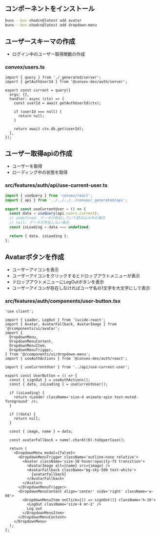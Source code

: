 ## コンポーネントをインストール

```bash
bunx --bun shadcn@latest add avatar
bunx --bun shadcn@latest add dropdown-menu
```

## ユーザースキーマの作成

- ログイン中のユーザー取得関数の作成

### convex/users.ts

```tsx
import { query } from './_generated/server';
import { getAuthUserId } from '@convex-dev/auth/server';

export const current = query({
  args: {},
  handler: async (ctx) => {
    const userId = await getAuthUserId(ctx);

    if (userId === null) {
      return null;
    }

    return await ctx.db.get(userId);
  },
});
```

## ユーザー取得apiの作成 

- ユーザーを取得 
- ローディング中の状態を取得

### src/features/auth/api/use-current-user.ts

```ts
import { useQuery } from 'convex/react';
import { api } from '../../../../convex/_generated/api';

export const useCurrentUser = () => {
  const data = useQuery(api.users.current);
  // undefined: データが存在していて読み込み中の場合
  // null: データが存在しない場合
  const isLoading = data === undefined;

  return { data, isLoading };
};
```

## Avatarボタンを作成 

- ユーザーアイコンを表示
- ユーザーアイコンをクリックするとドロップアウトメニューが表示
- ドロップアウトメニューにLogOutボタンを表示
- ユーザーアイコンが存在しなければユーザ名の1文字を大文字にして表示

### src/features/auth/components/user-button.tsx

```tsx
'use client';

import { Loader, LogOut } from 'lucide-react';
import { Avatar, AvatarFallback, AvatarImage } from '@/components/ui/avatar';
import {
  DropdownMenu,
  DropdownMenuContent,
  DropdownMenuItem,
  DropdownMenuTrigger,
} from '@/components/ui/dropdown-menu';
import { useAuthActions } from '@convex-dev/auth/react';

import { useCurrentUser } from '../api/use-current-user';

export const UserButton = () => {
  const { signOut } = useAuthActions();
  const { data, isLoading } = useCurrentUser();

  if (isLoading) {
    return <Loader className='size-4 animate-spin text-muted-foreground' />;
  }

  if (!data) {
    return null;
  }

  const { image, name } = data;

  const avatarFallback = name!.charAt(0).toUpperCase();

  return (
    <DropdownMenu modal={false}>
      <DropdownMenuTrigger className='outline-none relative'>
        <Avatar className='size-10 hover:opacity-75 transition'>
          <AvatarImage alt={name} src={image} />
          <AvatarFallback className='bg-sky-500 text-white'>
            {avatarFallback}
          </AvatarFallback>
        </Avatar>
      </DropdownMenuTrigger>
      <DropdownMenuContent align='center' side='right' className='w-60'>
        <DropdownMenuItem onClick={() => signOut()} className='h-10'>
          <LogOut className='size-4 mr-2' />
          Log out
        </DropdownMenuItem>
      </DropdownMenuContent>
    </DropdownMenu>
  );
};
```
